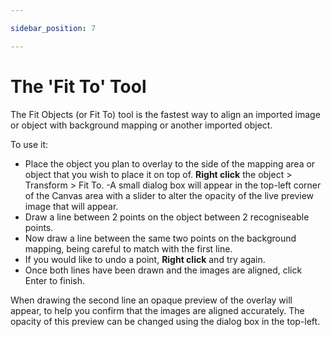 ```yaml
---

sidebar_position: 7

---
```

# The 'Fit To' Tool

The Fit Objects (or Fit To) tool is the fastest way to align an imported image or object with background mapping or another imported object.

To use it:

- Place the object you plan to overlay to the side of the mapping area or object that you wish to place it on top of.
**Right click** the object > Transform > Fit To.
-A small dialog box will appear in the top-left corner of the Canvas area with a slider to alter the opacity of the live preview image that will appear.
- Draw a line between 2 points on the object between 2 recogniseable points.
- Now draw a line between the same two points on the background mapping, being careful to match with the first line.
- If you would like to undo a point, **Right click** and try again.
- Once both lines have been drawn and the images are aligned, click Enter to finish.

When drawing the second line an opaque preview of the overlay will appear, to help you confirm that the images are aligned accurately. The opacity of this preview can be changed using the dialog box in the top-left.
